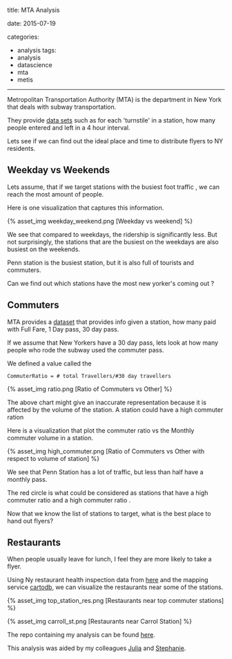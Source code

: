 title: MTA Analysis

date: 2015-07-19

categories:
- analysis
tags:
- analysis
- datascience
- mta
- metis

---

Metropolitan Transportation Authority (MTA) is the department in New York that  deals with subway transportation.

They provide [data sets](http://web.mta.info/developers/turnstile.html) such as for each 'turnstile' in a station, how many people entered and left in a 4 hour interval.


Lets see if we can find out the ideal place and time to distribute flyers to NY residents.
<!-- more -->

Weekday vs Weekends
-----
Lets assume, that if we target stations with the busiest foot traffic , we can reach the most amount of people.

Here is one visualization that captures this information.


{% asset_img  weekday_weekend.png [Weekday vs weekend] %}


We see that compared to weekdays, the ridership is significantly less.
But not surprisingly, the stations that are the busiest on the weekdays are also busiest on the weekends.

Penn station is the busiest station, but it is also full of tourists and commuters.

Can we find out which stations have the most new yorker's coming out ?

Commuters
---------

MTA provides a [dataset](http://web.mta.info/developers/fare.html) that provides info given a station, how many paid with Full Fare, 1 Day pass, 30 day pass.

If we assume that New Yorkers have a 30 day pass, lets look at how many people who rode the subway used the commuter pass.

We defined a value called the

```
CommuterRatio = # total Travellers/#30 day travellers
```
{% asset_img  ratio.png [Ratio of Commuters vs Other] %}

The above chart might give an inaccurate representation because it is affected by the volume of the station. A station could have a high commuter ration

Here is a visualization that plot the commuter ratio vs the Monthly commuter volume in a station.

{% asset_img  high_commuter.png [Ratio of Commuters vs Other with respect to volume of station] %}

We see that Penn Station has a lot of traffic, but less than half have a monthly pass.

The red circle is what could be considered as stations that have a high commuter ratio and a high commuter ratio .

Now that we know the list of stations to target, what is the best place to hand out flyers?

Restaurants
--------

When people usually leave for lunch, I feel they are more likely to take a flyer.

Using Ny restaurant health inspection data from [here](https://nycopendata.socrata.com/Health/DOHMH-New-York-City-Restaurant-Inspection-Results/xx67-kt59) and the mapping service [cartodb](https://cartodb.com/), we can visualize the restaurants near some of the stations.

{% asset_img  top_station_res.png [Restaurants near top commuter stations] %}

{% asset_img  carroll_st.png [Restaurants near Carrol Station] %}

The repo containing my analysis can be found [here](https://github.com/stephanieleevillanueva/ds4_Benson).

This analysis was aided by my colleagues [Julia](http://jkkrieger.com/) and [Stephanie](http://stephanieleevillanueva.github.io/).
